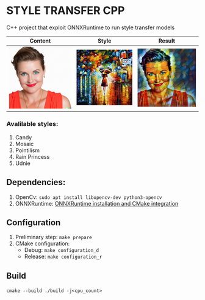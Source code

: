 # STYLE TRANSFER CPP

C++ project that exploit ONNXRuntime to run style transfer models

Content                    |  Style                    |  Result                   |
:-------------------------:|:-------------------------:|:-------------------------:
![](./images/face.png)  |  ![](./images/rain-princess.jpg) |  ![](./images/processsedImage.png)

### Avalilable styles:
1. Candy
2. Mosaic
3. Pointilism
4. Rain Princess
5. Udnie


## Dependencies:

1. OpenCv: `sudo apt install libopencv-dev python3-opencv`
2. ONNXRuntime: [ONNXRuntime installation and CMake integration](https://medium.com/@massimilianoriva96/onnxruntime-integration-with-ubuntu-and-cmake-5d7af482136a)
## Configuration

1. Preliminary step: `make prepare`
2. CMake configuration:
    - Debug: `make configuration_d`
    - Release: `make configuration_r`


## Build

`cmake --build ./build -j<cpu_count>`
